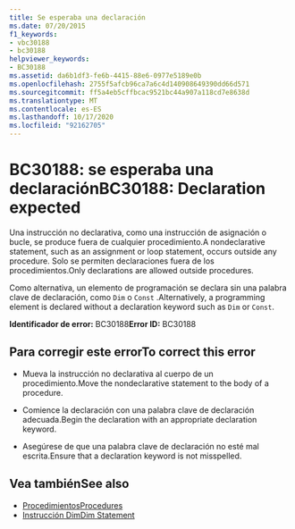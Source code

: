 ```yaml
---
title: Se esperaba una declaración
ms.date: 07/20/2015
f1_keywords:
- vbc30188
- bc30188
helpviewer_keywords:
- BC30188
ms.assetid: da6b1df3-fe6b-4415-88e6-0977e5189e0b
ms.openlocfilehash: 2755f5afcb96ca7a6c4d140908649390dd66d571
ms.sourcegitcommit: ff5a4eb5cffbcac9521bc44a907a118cd7e8638d
ms.translationtype: MT
ms.contentlocale: es-ES
ms.lasthandoff: 10/17/2020
ms.locfileid: "92162705"
---
```

# <a name="bc30188-declaration-expected"></a><span data-ttu-id="c0da5-102">BC30188: se esperaba una declaración</span><span class="sxs-lookup"><span data-stu-id="c0da5-102">BC30188: Declaration expected</span></span>

<span data-ttu-id="c0da5-103">Una instrucción no declarativa, como una instrucción de asignación o bucle, se produce fuera de cualquier procedimiento.</span><span class="sxs-lookup"><span data-stu-id="c0da5-103">A nondeclarative statement, such as an assignment or loop statement, occurs outside any procedure.</span></span> <span data-ttu-id="c0da5-104">Solo se permiten declaraciones fuera de los procedimientos.</span><span class="sxs-lookup"><span data-stu-id="c0da5-104">Only declarations are allowed outside procedures.</span></span>

 <span data-ttu-id="c0da5-105">Como alternativa, un elemento de programación se declara sin una palabra clave de declaración, como `Dim` o `Const` .</span><span class="sxs-lookup"><span data-stu-id="c0da5-105">Alternatively, a programming element is declared without a declaration keyword such as `Dim` or `Const`.</span></span>

 <span data-ttu-id="c0da5-106">**Identificador de error:** BC30188</span><span class="sxs-lookup"><span data-stu-id="c0da5-106">**Error ID:** BC30188</span></span>

## <a name="to-correct-this-error"></a><span data-ttu-id="c0da5-107">Para corregir este error</span><span class="sxs-lookup"><span data-stu-id="c0da5-107">To correct this error</span></span>

- <span data-ttu-id="c0da5-108">Mueva la instrucción no declarativa al cuerpo de un procedimiento.</span><span class="sxs-lookup"><span data-stu-id="c0da5-108">Move the nondeclarative statement to the body of a procedure.</span></span>

- <span data-ttu-id="c0da5-109">Comience la declaración con una palabra clave de declaración adecuada.</span><span class="sxs-lookup"><span data-stu-id="c0da5-109">Begin the declaration with an appropriate declaration keyword.</span></span>

- <span data-ttu-id="c0da5-110">Asegúrese de que una palabra clave de declaración no esté mal escrita.</span><span class="sxs-lookup"><span data-stu-id="c0da5-110">Ensure that a declaration keyword is not misspelled.</span></span>

## <a name="see-also"></a><span data-ttu-id="c0da5-111">Vea también</span><span class="sxs-lookup"><span data-stu-id="c0da5-111">See also</span></span>

- [<span data-ttu-id="c0da5-112">Procedimientos</span><span class="sxs-lookup"><span data-stu-id="c0da5-112">Procedures</span></span>](../../programming-guide/language-features/procedures/index.md)
- [<span data-ttu-id="c0da5-113">Instrucción Dim</span><span class="sxs-lookup"><span data-stu-id="c0da5-113">Dim Statement</span></span>](../statements/dim-statement.md)
